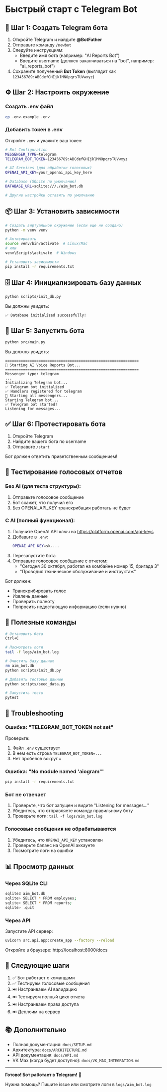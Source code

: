 # Быстрый старт с Telegram Bot

## 📱 Шаг 1: Создать Telegram бота

1. Откройте Telegram и найдите **@BotFather**
2. Отправьте команду `/newbot`
3. Следуйте инструкциям:
   - Введите имя бота (например: "AI Reports Bot")
   - Введите username (должен заканчиваться на "bot", например: "ai_reports_bot")
4. Сохраните полученный **Bot Token** (выглядит как `123456789:ABCdefGHIjklMNOpqrsTUVwxyz`)

## ⚙️ Шаг 2: Настроить окружение

### Создать .env файл

```bash
cp .env.example .env
```

### Добавить токен в .env

Откройте `.env` и укажите ваш токен:

```bash
# Bot Configuration
MESSENGER_TYPE=telegram
TELEGRAM_BOT_TOKEN=123456789:ABCdefGHIjklMNOpqrsTUVwxyz

# AI Services (для обработки голосовых)
OPENAI_API_KEY=your_openai_api_key_here

# Database (SQLite по умолчанию)
DATABASE_URL=sqlite:///./aim_bot.db

# Другие настройки оставить по умолчанию
```

## 📦 Шаг 3: Установить зависимости

```bash
# Создать виртуальное окружение (если еще не создано)
python -m venv venv

# Активировать
source venv/bin/activate  # Linux/Mac
# или
venv\Scripts\activate  # Windows

# Установить зависимости
pip install -r requirements.txt
```

## 🗄️ Шаг 4: Инициализировать базу данных

```bash
python scripts/init_db.py
```

Вы должны увидеть:
```
✅ Database initialized successfully!
```

## 🚀 Шаг 5: Запустить бота

```bash
python src/main.py
```

Вы должны увидеть:
```
============================================================
🚀 Starting AI Voice Reports Bot...
============================================================
Messenger type: telegram
...
Initializing Telegram bot...
✅ Telegram bot initialized
✅ Handlers registered for telegram
🚀 Starting all messengers...
Starting Telegram bot...
✅ Telegram bot started!
Listening for messages...
```

## ✅ Шаг 6: Протестировать бота

1. Откройте Telegram
2. Найдите вашего бота по username
3. Отправьте `/start`

Бот должен ответить приветственным сообщением!

## 🎤 Тестирование голосовых отчетов

### Без AI (для теста структуры):

1. Отправьте голосовое сообщение
2. Бот скажет, что получил его
3. Без OPENAI_API_KEY транскрибация работать не будет

### С AI (полный функционал):

1. Получите OpenAI API ключ на https://platform.openai.com/api-keys
2. Добавьте в `.env`:
   ```bash
   OPENAI_API_KEY=sk-...
   ```
3. Перезапустите бота
4. Отправьте голосовое сообщение с отчетом:
   - "Сегодня 30 октября, работал на комбайне номер 15, бригада 3"
   - "Проводил техническое обслуживание и инструктаж"

Бот должен:
- Транскрибировать голос
- Извлечь данные
- Проверить полноту
- Попросить недостающую информацию (если нужно)

## 🔧 Полезные команды

```bash
# Остановить бота
Ctrl+C

# Посмотреть логи
tail -f logs/aim_bot.log

# Очистить базу данных
rm aim_bot.db
python scripts/init_db.py

# Добавить тестовые данные
python scripts/seed_data.py

# Запустить тесты
pytest
```

## 🐛 Troubleshooting

### Ошибка: "TELEGRAM_BOT_TOKEN not set"

Проверьте:
1. Файл `.env` существует
2. В нем есть строка `TELEGRAM_BOT_TOKEN=...`
3. Нет пробелов вокруг `=`

### Ошибка: "No module named 'aiogram'"

```bash
pip install -r requirements.txt
```

### Бот не отвечает

1. Проверьте, что бот запущен и видите "Listening for messages..."
2. Убедитесь, что отправляете команду правильному боту
3. Проверьте логи: `tail -f logs/aim_bot.log`

### Голосовые сообщения не обрабатываются

1. Убедитесь, что `OPENAI_API_KEY` установлен
2. Проверьте баланс на OpenAI аккаунте
3. Посмотрите логи на ошибки

## 📊 Просмотр данных

### Через SQLite CLI

```bash
sqlite3 aim_bot.db
sqlite> SELECT * FROM employees;
sqlite> SELECT * FROM reports;
sqlite> .quit
```

### Через API

Запустите API сервер:

```bash
uvicorn src.api.app:create_app --factory --reload
```

Откройте в браузере: http://localhost:8000/docs

## 🎯 Следующие шаги

1. ✅ Бот работает с командами
2. ✅ Тестируем голосовые сообщения
3. ⏭️ Настраиваем AI валидацию
4. ⏭️ Тестируем полный цикл отчета
5. ⏭️ Настраиваем права доступа
6. ⏭️ Деплоим на сервер

## 📚 Дополнительно

- Полная документация: `docs/SETUP.md`
- Архитектура: `docs/ARCHITECTURE.md`
- API документация: `docs/API.md`
- VK Max (когда будет доступно): `docs/VK_MAX_INTEGRATION.md`

---

**Готово! Бот работает в Telegram!** 🎉

Нужна помощь? Пишите issue или смотрите логи в `logs/aim_bot.log`
